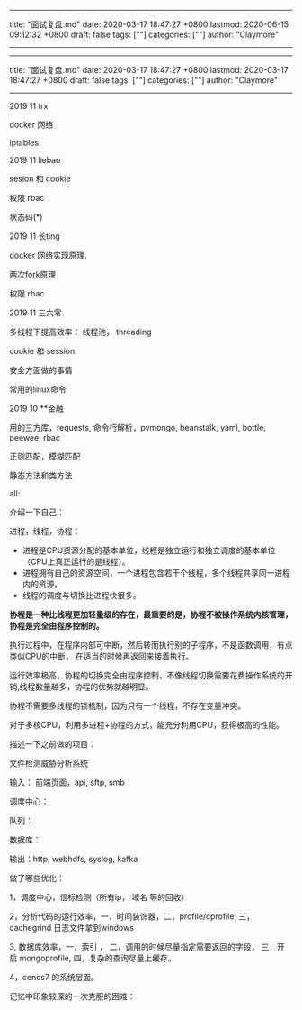 
---
title: "面试复盘.md"
date: 2020-03-17 18:47:27 +0800
lastmod: 2020-06-15 09:12:32 +0800
draft: false
tags: [""]
categories: [""]
author: "Claymore"

---

---
title: "面试复盘.md"
date: 2020-03-17 18:47:27 +0800
lastmod: 2020-03-17 18:47:27 +0800
draft: false
tags: [""]
categories: [""]
author: "Claymore"

---
2019 11 trx

docker 网络

iptables 



2019 11 liebao

sesion 和 cookie

权限 rbac

状态码(*)



2019 11 长ting

docker 网络实现原理.

两次fork原理

权限 rbac



2019 11 三六零

多线程下提高效率：	线程池， threading

cookie 和 session

安全方面做的事情

常用的linux命令



2019  10  **金融

用的三方库，requests, 命令行解析，pymongo, beanstalk, yaml, bottle, peewee, rbac

正则匹配，模糊匹配

静态方法和类方法



all:

介绍一下自己：



进程，线程，协程：

- 进程是CPU资源分配的基本单位，线程是独立运行和独立调度的基本单位（CPU上真正运行的是线程）。
- 进程拥有自己的资源空间，一个进程包含若干个线程，多个线程共享同一进程内的资源。
- 线程的调度与切换比进程快很多。

**协程是一种比线程更加轻量级的存在，最重要的是，协程不被操作系统内核管理，协程是完全由程序控制的。**

执行过程中，在程序内部可中断，然后转而执行别的子程序，不是函数调用，有点类似CPU的中断， 在适当的时候再返回来接着执行。

运行效率极高，协程的切换完全由程序控制，不像线程切换需要花费操作系统的开销,线程数量越多，协程的优势就越明显。

协程不需要多线程的锁机制，因为只有一个线程，不存在变量冲突。

对于多核CPU，利用多进程+协程的方式，能充分利用CPU，获得极高的性能。



描述一下之前做的项目：

文件检测威胁分析系统

输入： 前端页面，api,  sftp, smb  

调度中心： 

队列：

数据库：

输出：http,  webhdfs, syslog, kafka



做了哪些优化：

1，调度中心，信标检测（所有ip， 域名 等的回收）

2，分析代码的运行效率，一，时间装饰器，二，profile/cprofile, 三，cachegrind 日志文件拿到windows

3,  数据库效率，一，索引 ， 二，调用的时候尽量指定需要返回的字段， 三，开启 mongoprofile, 四，复杂的查询尽量上缓存。

4，cenos7 的系统层面。



记忆中印象较深的一次克服的困难：



